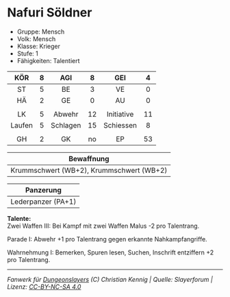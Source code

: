 # Nafuri Söldner  
- Gruppe: Mensch  
- Volk: Mensch  
- Klasse: Krieger  
- Stufe: 1  
- Fähigkeiten: Talentiert  


| KÖR | 8 | AGI | 8 | GEI | 4 |
| :-: | :-: | :-: | :-: | :-: | :-: |
| ST | 5 | BE | 3 | VE | 0 |
| HÄ | 2 | GE | 0 | AU | 0 |
|  |
| LK | 5 | Abwehr | 12 | Initiative | 11 |
| Laufen | 5 | Schlagen | 15 | Schiessen | 8 |
|  |
| GH | 2 | GK | no | EP | 53 |

| Bewaffnung |
| --- |
| Krummschwert (WB+2), Krummschwert (WB+2) |


| Panzerung |
| --- |
| Lederpanzer (PA+1) |


**Talente:**  
Zwei Waffen III: Bei Kampf mit zwei Waffen Malus -2 pro Talentrang.

Parade I: Abwehr +1 pro Talentrang gegen erkannte Nahkampfangriffe.

Wahrnehmung I: Bemerken, Spuren lesen, Suchen, Inschrift entziffern +2 pro Talentrang.





___
*Fanwerk für [Dungeonslayers](https://www.dungeonslayers.net/) (C) Christian Kennig | Quelle: Slayerforum | Lizenz: [CC-BY-NC-SA 4.0](https://creativecommons.org/licenses/by-nc-sa/4.0/deed.de)*